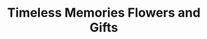 ---
title: "Timeless Memories Flowers and Gifts"
url: /newman/timeless-memories-flowers-and-gifts/
shop: florist
---